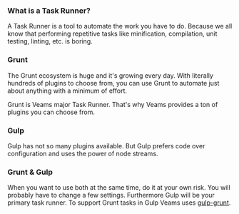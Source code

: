 ### What is a Task Runner?

A Task Runner is a tool to automate the work you have to do. Because we all know that performing repetitive tasks like minification, compilation, unit testing, linting, etc. is boring.

### Grunt

The Grunt ecosystem is huge and it's growing every day. With literally hundreds of plugins to choose from, you can use Grunt to automate just about anything with a minimum of effort.

Grunt is Veams major Task Runner. That's why Veams provides a ton of plugins you can choose from. 

### Gulp 

Gulp has not so many plugins available. But Gulp prefers code over configuration and uses the power of node streams.

### Grunt & Gulp

When you want to use both at the same time, do it at your own risk. You will probably have to change a few settings. 
Furthermore Gulp will be your primary task runner. To support Grunt tasks in Gulp Veams uses [gulp-grunt](https://www.npmjs.com/package/gulp-grunt). 

